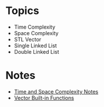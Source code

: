 # Topics
- Time Complexity
- Space Complexity
- STL Vector 
- Single Linked List
- Double Linked List


# Notes
- [Time and Space Complexity Notes](https://docs.google.com/document/d/1LxRwf_opzvBFvitNkKho4orrLynPzGqFEbpwxwwqJlQ/edit?fbclid=IwAR3zb3GQvmgXPpXS8yFrR9m7i2FWobKIZTBhNX-fF4EMkB4IRiU-icxDsuc)
- [Vector Built-in Functions](https://docs.google.com/document/d/1-AlWED5nChiMx4iqH_E-dCTgZn2EmzpB1THvfw-L7pM/edit)

